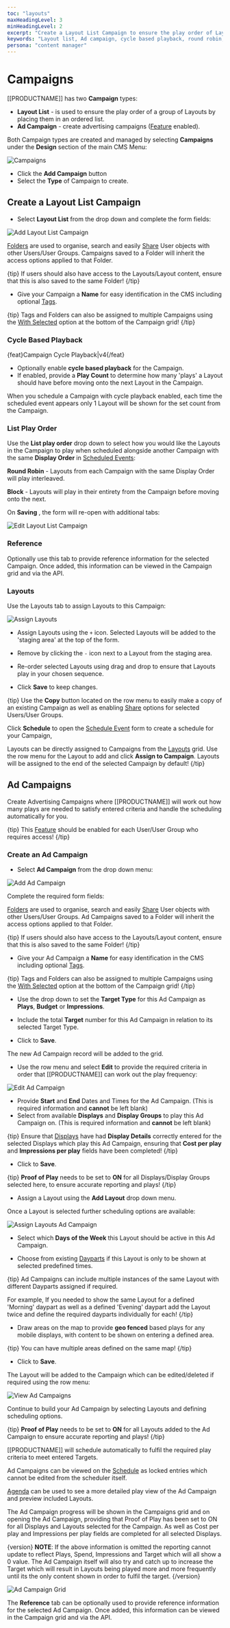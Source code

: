 ```yaml
---
toc: "layouts"
maxHeadingLevel: 3
minHeadingLevel: 2
excerpt: "Create a Layout List Campaign to ensure the play order of Layouts or create an Ad Campaign with automatic scheduling"
keywords: "Layout list, Ad campaign, cycle based playback, round robin, block, cost per play, impressions per play, proof of play"
persona: "content manager"
---
```


# Campaigns

[[PRODUCTNAME]] has two  **Campaign** types:

- **Layout List** -  is used to ensure the play order of a group of Layouts by placing them in an ordered list.
- **Ad Campaign** - create advertising campaigns ([Feature](users_features_and_sharing.html#content-features) enabled).

Both Campaign types are created and managed by selecting **Campaigns** under the **Design** section of the main CMS Menu:

![Campaigns](img/v4_layouts_campaigns_grid.png)

- Click the **Add Campaign** button 
- Select the **Type** of Campaign to create.

## Create a Layout List Campaign

- Select **Layout List** from the drop down and complete the form fields:


![Add Layout List Campaign](img/v4_layouts_campaign_add_layout_list.png)

[Folders](tour_folders.html) are used to organise, search and easily [Share](users_features_and_sharing.html) User objects with other Users/User Groups. Campaigns saved to a Folder will inherit the access options applied to that Folder. 

{tip}
If users should also have access to the Layouts/Layout content, ensure that this is also saved to the same Folder!
{/tip}

- Give your Campaign a **Name** for easy identification in the CMS including optional [Tags](tour_tags.html).

{tip}
Tags and Folders can also be assigned to multiple Campaigns using the [With Selected](tour_cms_navigation.html#content-Multi---select--with-selected.) option at the bottom of the Campaign grid!
{/tip}

### Cycle Based Playback

{feat}Campaign Cycle Playback|v4{/feat}

-  Optionally enable **cycle based playback** for the Campaign.
- If enabled, provide a **Play Count** to determine how many 'plays' a Layout should have before moving onto the next Layout in the Campaign.

When you schedule a Campaign with cycle playback enabled, each time the scheduled event appears only 1 Layout will be shown for the set count from the Campaign.

### List Play Order

Use the **List play order** drop down to select how you would like the Layouts in the Campaign to play when scheduled alongside another Campaign with the same **Display Order** in [Scheduled Events](scheduling_events.html):

**Round Robin** - Layouts from each Campaign with the same Display Order will play interleaved.

**Block** - Layouts will play in their entirety from the Campaign before moving onto the next.

On **Saving** , the form will re-open with additional tabs:

![Edit Layout List Campaign](img/v4_campaigns_edit_layout_list.png)

### Reference

Optionally use this tab to provide reference information for the selected Campaign. Once added, this information can be viewed in the Campaign grid and via the API.

### Layouts

Use the Layouts tab to assign Layouts to this Campaign:

![Assign Layouts](img/v4_campaigns_assign_layouts.png)

- Assign Layouts using the `+` icon. Selected Layouts will be added to the 'staging area' at the top of the form.
- Remove by clicking the `-` icon next to a Layout from the staging area.
- Re-order selected Layouts using drag and drop to ensure that Layouts play in your chosen sequence.

- Click **Save** to keep changes.

{tip}
Use the **Copy** button located on the row menu to easily make a copy of an existing Campaign as well as enabling [Share](users_features_and_sharing.html#content-share) options for selected Users/User Groups.

Click **Schedule** to open the [Schedule Event](scheduling_events.html) form to create a schedule for your Campaign,

Layouts can be directly assigned to Campaigns from the [Layouts](layouts.html) grid. Use the row menu for the Layout to add and click **Assign to Campaign**. Layouts will be assigned to the end of the selected Campaign by default!
{/tip}

## Ad Campaigns

Create Advertising Campaigns where  [[PRODUCTNAME]] will work out how many plays are needed to satisfy entered criteria and handle the scheduling automatically for you.

{tip}
This [Feature](users_features_and_sharing.html#content-features) should be enabled for each User/User Group who requires access!
{/tip}

### Create an Ad Campaign

- Select **Ad Campaign** from the drop down menu:


![Add Ad Campaign](img/v4_layouts_campaign_add_ad_campaign.png)

Complete the required form fields:

[Folders](tour_folders.html) are used to organise, search and easily [Share](users_features_and_sharing.html) User objects with other Users/User Groups. Ad Campaigns saved to a Folder will inherit the access options applied to that Folder. 

{tip}
If users should also have access to the Layouts/Layout content, ensure that this is also saved to the same Folder!
{/tip}

- Give your Ad Campaign a **Name** for easy identification in the CMS including optional [Tags](tour_tags.html).

{tip}
Tags and Folders can also be assigned to multiple Campaigns using the [With Selected](tour_cms_navigation.html#content-Multi---select--with-selected.) option at the bottom of the Campaign grid!
{/tip}

- Use the drop down to set the **Target Type** for this Ad Campaign as **Plays**, **Budget** or **Impressions**.
- Include the total **Target** number for this Ad Campaign in relation to its selected Target Type.

- Click to **Save**.

The new Ad Campaign record will be added to the grid.

- Use the row menu and select **Edit** to provide the required criteria in order that [[PRODUCTNAME]] can work out the play frequency:  

![Edit Ad Campaign](img/v4_campaigns_edit_ad_campaign.png)

- Provide **Start** and **End** Dates and Times for the Ad Campaign. (This is required information and **cannot** be left blank)
- Select from available **Displays** and **Display Groups** to play this Ad Campaign on. (This is required information and **cannot** be left blank)

{tip}
Ensure that [Displays](displays.html) have had **Display Details** correctly entered for the selected Displays which play this Ad Campaign, ensuring that **Cost per play** and **Impressions per play** fields have been completed!
{/tip}

- Click to **Save**.

{tip}
**Proof of Play** needs to be set to **ON** for all Displays/Display Groups selected here, to ensure accurate reporting and plays!
{/tip}

- Assign a Layout using the **Add Layout** drop down menu.

Once a Layout is selected further scheduling options are available:

![Assign Layouts Ad Campaign](img/v4_campaigns_assign_layouts_ad_campaign.png)

- Select which **Days of the Week** this Layout should be active in this Ad Campaign.

- Choose from existing [Dayparts](scheduling_dayparting.html) if this Layout is only to be shown at selected predefined times.

{tip}
Ad Campaigns can include multiple instances of the same Layout with different Dayparts assigned if required.

For example, If you needed to show the same Layout for a defined 'Morning' daypart as well as a defined 'Evening' daypart add the Layout twice and define the required dayparts individually for each!
{/tip}

- Draw areas on the map to provide **geo fenced** based plays for any mobile displays, with content to be shown on entering a defined area.

{tip}
You can have multiple areas defined on the same map!
{/tip}

- Click to **Save**.


The Layout will be added to the Campaign which can be edited/deleted if required using the row menu:

![View Ad Campaigns](img/v4_campaigns_view_added_ad_campaigns.png)

Continue to build your Ad Campaign by selecting Layouts and defining scheduling options.

{tip}
**Proof of Play** needs to be set to **ON** for all Layouts added to the Ad Campaign to ensure accurate reporting and plays!
{/tip}

[[PRODUCTNAME]] will schedule automatically to fulfil the required play criteria to meet entered Targets. 

Ad Campaigns can be viewed on the [Schedule](scheduling_management.html#content-calendar-view) as locked entries which cannot be edited from the scheduler itself. 

[Agenda](scheduling_management.html#content-agenda) can be used to see a more detailed play view of the Ad Campaign and preview included Layouts.

The Ad Campaign progress will be shown in the Campaigns grid and on opening the Ad Campaign, providing that Proof of Play has been set to ON for all Displays and Layouts selected for the Campaign. As well as Cost per play and Impressions per play fields are completed for all selected Displays.

{version}
**NOTE**: If the above information is omitted the reporting cannot update to reflect Plays, Spend, Impressions and Target which will all show a 0 value. The Ad Campaign itself will also try and catch up to increase the Target which will result in Layouts being played more and more frequently until its the only content shown in order to fulfil the target.
{/version}

![Ad Campaign Grid](img/v4_campaigns_ad_campaign_grid.png)

The **Reference** tab can be optionally used to provide reference information for the selected Ad Campaign. Once added, this information can be viewed in the Campaign grid and via the API.















